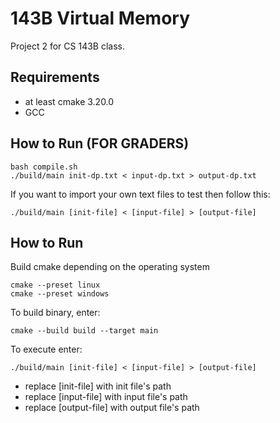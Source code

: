 # 143B Virtual Memory
Project 2 for CS 143B class.

## Requirements
- at least cmake 3.20.0
- GCC

## How to Run (FOR GRADERS)
```{bash}
bash compile.sh
./build/main init-dp.txt < input-dp.txt > output-dp.txt
```
If you want to import your own text files to test then follow this:
```{bash}
./build/main [init-file] < [input-file] > [output-file]
```

## How to Run
Build cmake depending on the operating system
```{bash}
cmake --preset linux
cmake --preset windows
```

To build binary, enter:
```{bash}
cmake --build build --target main
```

To execute enter:
```{bash}
./build/main [init-file] < [input-file] > [output-file]
```
- replace [init-file] with init file's path
- replace [input-file] with input file's path
- replace [output-file] with output file's path
